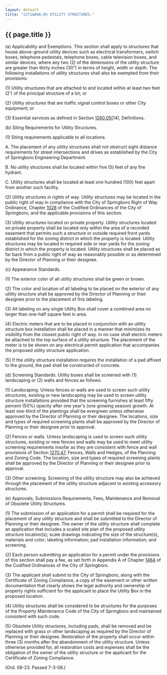 ```yaml
---
layout: default
title: "1271&#46;05 UTILITY STRUCTURES."
---
```


{{ page.title }}
----------------

(a) Applicability and Exemptions. This section shall apply to structures that house above-ground utility devices such as electrical transformers, switch boxes, telephone pedestals, telephone boxes, cable television boxes, and similar devices, where any two (2) of the dimensions of the utility structure are greater than thirty inches (30&quot;) in terms of height, width or depth. The following installations of utility structures shall also be exempted from their provisions:

(1) Utility structures that are attached to and located within at least two feet (2') of the principal structure of a lot; or

(2) Utility structures that are traffic signal control boxes or other City equipment; or

(3) Essential services as defined in Section [1260.05(](4c942bd2.html)14), Definitions.

(b) Siting Requirements for Utility Structures.

(1) Siting requirements applicable to all locations.

  A. The placement of any utility structures shall not obstruct sight distance requirements for street intersections and drives as established by the City of Springboro Engineering Department.

  B. No utility structures shall be located within five (5) feet of any fire hydrant.

  C. Utility structures shall be located at least one hundred (100) feet apart from another such facility.

(2) Utility structures in rights of way. Utility structures may be located in the public right of way in compliance with the City of Springboro Right of Way Ordinance, Chapter [1028](413a916d.html) of the Codified Ordinances of the City of Springboro, and the applicable provisions of this section.

(3) Utility structures located on private property. Utility structures located on private property shall be located only within the area of a recorded easement that permits such a structure or outside required front yards established for the zoning district in which the property is located. Utility structures may be located in required side or rear yards for the zoning district in which the property is located. Utility structures shall be placed as far back from a public right of way as reasonably possible or as determined by the Director of Planning or their designee.

(c) Appearance Standards.

(1) The exterior color of all utility structures shall be green or brown.

(2) The color and location of all labeling to be placed on the exterior of any utility structure shall be approved by the Director of Planning or their designee prior to the placement of this labeling.

(3) All labeling on any single Utility Box shall cover a combined area no larger than one-half square feet in area.

(4) Electric meters that are to be placed in conjunction with an utility structure box installation shall be placed in a manner that minimizes its visibility from the closest public right of way. In no case shall electric meters be attached to the top surface of a utility structure. The placement of the meter is to be shown on any electrical permit application that accompanies the proposed utility structure application.

(5) If the utility structure installation requires the installation of a pad affixed to the ground, the pad shall be constructed of concrete.

(d) Screening Standards. Utility boxes shall be screened with (1) landscaping or (2) walls and fences as follows:

(1) Landscaping. Unless fences or walls are used to screen such utility structures, existing or new landscaping may be used to screen utility structure installations provided that the screening furnishes at least fifty percent (50%) opacity after one year's (one growing season) growth. At least one-third of the plantings shall be evergreen unless otherwise approved by the Director of Planning or their designee. The locations, size and types of required screening plants shall be approved by the Director of Planning or their designee prior to approval.

(2) Fences or walls. Unless landscaping is used to screen such utility structures, existing or new fences and walls may be used to meet utility screening requirements insofar as they are consistent with fence and wall provisions of Section [1270.47](518a3a13.html), Fences, Walls and Hedges, of the Planning and Zoning Code. The location, size and types of required screening plants shall be approved by the Director of Planning or their designee prior to approval.

(3) Other screening. Screening of the utility structure may also be achieved through the placement of the utility structure adjacent to existing accessory structures.

(e) Approvals, Submissions Requirements, Fees, Maintenance and Removal of Obsolete Utility Structures.

(1) The submission of an application for a permit shall be required for the placement of any utility structure and shall be submitted to the Director of Planning or their designee. The owner of the utility structure shall complete an application that includes a scaled site plan of the proposed utility structure location(s); scale drawings indicating the size of the structure(s), materials and color; labeling information; pad installation information; and screening.

(2) Each person submitting an application for a permit under the provisions of this section shall pay a fee, as set forth in Appendix A of Chapter [1464](58d37b9c.html) of the Codified Ordinances of the City of Springboro.

(3) The applicant shall submit to the City of Springboro, along with the Certificate of Zoning Compliance, a copy of the easement or other written documentation that clearly shows the legal authority and ownership of property rights sufficient for the applicant to place the Utility Box in the proposed location.

(4) Utility structures shall be considered to be structures for the purposes of the Property Maintenance Code of the City of Springboro and maintained consistent with such code.

(5) Obsolete Utility structures, including pads, shall be removed and be replaced with grass or other landscaping as required by the Director of Planning or their designee. Restoration of the property shall occur within three (3) months after the abandonment of the utility structure. Unless otherwise provided for, all restoration costs and expenses shall be the obligation of the owner of the utility structure or the applicant for the Certificate of Zoning Compliance.

  (Ord. 08-23. Passed 7-3-08.)